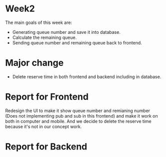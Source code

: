 # Week2
The main goals of this week are:
  - Generating queue number and save it into database.
  - Calculate the remaining queue.
  - Sending queue number and remaining queue back to frontend.

# Major change
  - Delete reserve time in both frontend and backend including in database.
# Report for Frontend
Redesign the UI to make it show queue number and remianing number (Does not implementing pub and sub in this frontend) and make it work on both in computer and mobile.
And we decide to delete the reserve time because it's not in our concept work.
# Report for Backend
